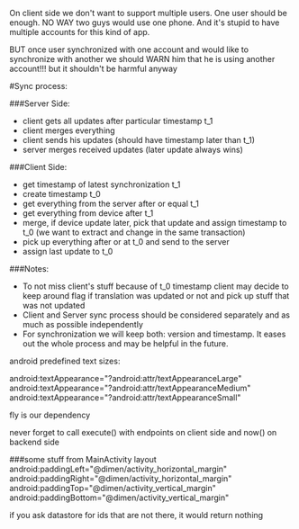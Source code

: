 On client side we don't want to support multiple users. One user should be enough.
NO WAY two guys would use one phone. And it's stupid to have multiple accounts for this kind of app.

BUT once user synchronized with one account and would like to synchronize with another we should
WARN him that he is using another account!!! but it shouldn't be harmful anyway


#Sync process:

###Server Side:
- client gets all updates after particular timestamp t_1
- client merges everything
- client sends his updates (should have timestamp later than t_1)
- server merges received updates
(later update always wins)

###Client Side:
- get timestamp of latest synchronization t_1
- create timestamp t_0
- get everything from the server after or equal t_1
- get everything from device after t_1
- merge, if device update later, pick that update and assign timestamp to t_0
(we want to extract and change in the same transaction)
- pick up everything after or at t_0 and send to the server
- assign last update to t_0

###Notes:
* To not miss client's stuff because of t_0 timestamp
client may decide to keep around flag if translation was updated or not
and pick up stuff that was not updated
* Client and Server sync process should be considered separately
and as much as possible independently
* For synchronization we will keep both: version and timestamp.
It eases out the whole process and may be helpful in the future.

android predefined text sizes:


android:textAppearance="?android:attr/textAppearanceLarge"
android:textAppearance="?android:attr/textAppearanceMedium"
android:textAppearance="?android:attr/textAppearanceSmall"

fly is our dependency

never forget to call execute() with endpoints on client side
and now() on backend side

###some stuff from MainActivity layout
android:paddingLeft="@dimen/activity_horizontal_margin"
android:paddingRight="@dimen/activity_horizontal_margin"
android:paddingTop="@dimen/activity_vertical_margin"
android:paddingBottom="@dimen/activity_vertical_margin"

if you ask datastore for ids that are not there, it would return nothing